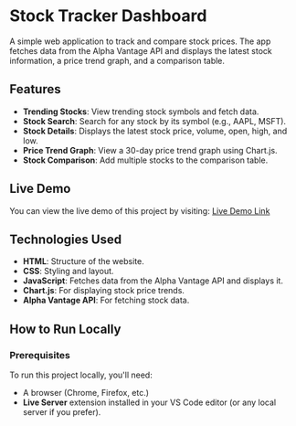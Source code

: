# Stock Tracker Dashboard

A simple web application to track and compare stock prices. The app fetches data from the Alpha Vantage API and displays the latest stock information, a price trend graph, and a comparison table.

## Features
- **Trending Stocks**: View trending stock symbols and fetch data.
- **Stock Search**: Search for any stock by its symbol (e.g., AAPL, MSFT).
- **Stock Details**: Displays the latest stock price, volume, open, high, and low.
- **Price Trend Graph**: View a 30-day price trend graph using Chart.js.
- **Stock Comparison**: Add multiple stocks to the comparison table.

## Live Demo

You can view the live demo of this project by visiting: [Live Demo Link](https://sunnykumar-code.github.io/stock-tracker/)

## Technologies Used
- **HTML**: Structure of the website.
- **CSS**: Styling and layout.
- **JavaScript**: Fetches data from the Alpha Vantage API and displays it.
- **Chart.js**: For displaying stock price trends.
- **Alpha Vantage API**: For fetching stock data.

## How to Run Locally

### Prerequisites
To run this project locally, you'll need:
- A browser (Chrome, Firefox, etc.)
- **Live Server** extension installed in your VS Code editor (or any local server if you prefer).


